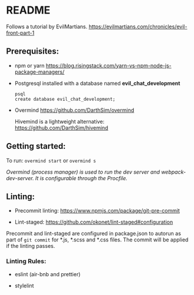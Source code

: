 # README

Follows a tutorial by EvilMartians.
https://evilmartians.com/chronicles/evil-front-part-1


## Prerequisites:

* npm or yarn
https://blog.risingstack.com/yarn-vs-npm-node-js-package-managers/
* Postgresql installed with a database named **evil_chat_development**

   `psql`  
   `create database evil_chat_development;`  

* Overmind
https://github.com/DarthSim/overmind

   Hivemind is a lightweight alternative: https://github.com/DarthSim/hivemind  


## Getting started:

To run: `overmind start` or `overmind s`

*Overmind (process manager) is used to run the dev server and webpack-dev-server. It is configurable through the Procfile.*

## Linting:

* Precommit linting:
https://www.npmjs.com/package/git-pre-commit

* Lint-staged:
https://github.com/okonet/lint-staged#configuration

Precommit and lint-staged are configured in package.json to autorun as part of `git commit` for \*.js, \*.scss and \*.css files. The commit will be applied if the linting passes.

### Linting Rules:
* eslint
(air-bnb and prettier)

* stylelint
